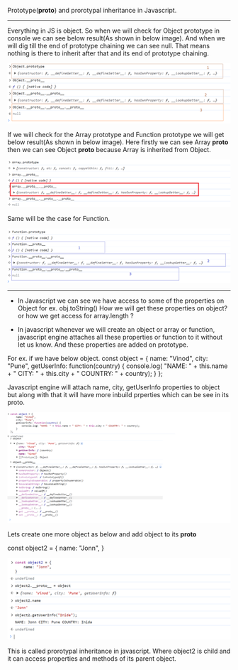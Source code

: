 Prototype(__proto__) and prorotypal inheritance in Javascript.

---------------------------------------------------------------

Everything in JS is object.
So when we will check for Object prototype in console we can see below result(As shown in below image).
And when we will dig till the end of prototype chaining we can see null. 
That means nothing is there to inherit after that and its end of prototype chaining.

![ObjectPrototype](https://github.com/vinodwani18/JavascriptConcepts/blob/main/Images/ObjectPrototype.png)

If we will check for the Array prototype and Function prototype we will get below result(As shown in below image).
Here firstly we can see Array __proto__ then we can see Object __proto__ because Array is inherited from Object.

![ArrayPrototype](https://github.com/vinodwani18/JavascriptConcepts/blob/main/Images/ArrayPrototype.png)

Same will be the case for Function.

![FunctionPrototype](https://github.com/vinodwani18/JavascriptConcepts/blob/main/Images/FunctionPrototype.png)

---------------------------------------

- In Javascript we can see we have access to some of the properties on Object for ex. obj.toString()
How we will get these properties on object? or how we get access for array.length ?

- In javascript whenever we will create an object or array or function, javascript engine attaches all these properties or function to it without let us know.
And these properties are added on prototype.

For ex. if we have below object.
const object = {
	name: "Vinod",
	city: "Pune",
	getUserInfo: function(country) {
		console.log( "NAME: " + this.name + " CITY: " + this.city + " COUNTRY: " + country);
	}
};

Javascript engine will attach name, city, getUserInfo properties to object but along with that it will have more inbuild prperties which can be see in its proto.

![objectWithItsProperties](https://github.com/vinodwani18/JavascriptConcepts/blob/main/Images/objectWithItsProperties.png)

Lets create one more object as below and add object to its __proto__

const object2 = {
	name: "Jonn",
}

![object2WithItsProperties_inheritance](https://github.com/vinodwani18/JavascriptConcepts/blob/main/Images/object2WithItsProperties_inheritance.png)

This is called prorotypal inheritance in javascript. Where object2 is child and it can access properties and methods of its parent object.

